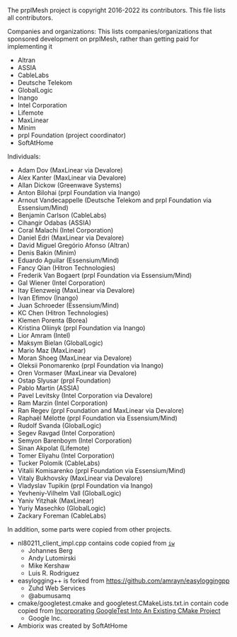 <!--
SPDX-License-Identifier: BSD-2-Clause-Patent
Copyright (c) 2022 the prplMesh contributors
This code is subject to the terms of the BSD+Patent license.
See LICENSE file for more details.
-->
The prplMesh project is copyright 2016-2022 its contributors.
This file lists all contributors.

Companies and organizations:
This lists companies/organizations that sponsored development on prplMesh,
rather than getting paid for implementing it
- Altran
- ASSIA
- CableLabs
- Deutsche Telekom
- GlobalLogic
- Inango
- Intel Corporation
- Lifemote
- MaxLinear
- Minim
- prpl Foundation (project coordinator)
- SoftAtHome

Individuals:
- Adam Dov (MaxLinear via Devalore)
- Alex Kanter (MaxLinear via Devalore)
- Allan Dickow (Greenwave Systems)
- Anton Bilohai (prpl Foundation via Inango)
- Arnout Vandecappelle (Deutsche Telekom and prpl Foundation via Essensium/Mind)
- Benjamin Carlson (CableLabs)
- Cihangir Odabas (ASSIA)
- Coral Malachi (Intel Corporation)
- Daniel Edri (MaxLinear via Devalore)
- David Miguel Gregório Afonso (Altran)
- Denis Bakin (Minim)
- Eduardo Aguilar (Essensium/Mind)
- Fancy Qian (Hitron Technologies)
- Frederik Van Bogaert (prpl Foundation via Essensium/Mind)
- Gal Wiener (Intel Corporation)
- Itay Elenzweig (MaxLinear via Devalore)
- Ivan Efimov (Inango)
- Juan Schroeder (Essensium/Mind)
- KC Chen (Hitron Technologies)
- Klemen Porenta (Borea)
- Kristina Oliinyk (prpl Foundation via Inango)
- Lior Amram (Intel)
- Maksym Bielan (GlobalLogic)
- Mario Maz (MaxLinear)
- Moran Shoeg (MaxLinear via Devalore)
- Oleksii Ponomarenko (prpl Foundation via Inango)
- Oren Vormaser (MaxLinear via Devalore)
- Ostap Slyusar (prpl Foundation)
- Pablo Martin (ASSIA)
- Pavel Levitsky (Intel Corporation via Devalore)
- Ram Marzin (Intel Corporation)
- Ran Regev (prpl Foundation and MaxLinear via Devalore)
- Raphaël Mélotte (prpl Foundation via Essensium/Mind)
- Rudolf Svanda (GlobalLogic)
- Segev Ravgad (Intel Corporation)
- Semyon Barenboym (Intel Corporation)
- Sinan Akpolat (Lifemote)
- Tomer Eliyahu (Intel Corporation)
- Tucker Polomik (CableLabs)
- Vitalii Komisarenko (prpl Foundation via Essensium/Mind)
- Vitaly Bukhovsky (MaxLinear via Devalore)
- Vladyslav Tupikin (prpl Foundation via Inango)
- Yevheniy-Vilhelm Vall (GlobalLogic)
- Yaniv Yitzhak (MaxLinear)
- Yuriy Masechko (GlobalLogic)
- Zackary Foreman (CableLabs)

In addition, some parts were copied from other projects.

- nl80211\_client\_impl.cpp contains code copied from [`iw`](http://git.sipsolutions.net/iw.git/)
  - Johannes Berg
  - Andy Lutomirski
  - Mike Kershaw
  - Luis R. Rodriguez
- easylogging++ is forked from https://github.com/amrayn/easyloggingpp
  - Zuhd Web Services
  - @abumusamq
- cmake/googletest.cmake and googletest.CMakeLists.txt.in contain code copied from [Incorporating GoogleTest Into An Existing CMake Project](https://github.com/google/googletest/blob/master/googletest/README.md#incorporating-into-an-existing-cmake-project)
  - Google Inc.
- Ambiorix was created by SoftAtHome  
